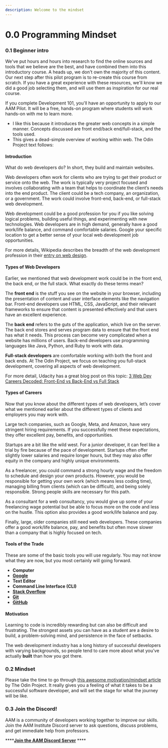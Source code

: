 ```yaml
---
description: Welcome to the mindset
---
```


# 0.0 Programming Mindset

### 0.1 Beginner intro

We've put hours and hours into research to find the online sources and tools that we believe are the best, and have combined them into this introductory course. A heads up, we don't own the majority of this content. Our next step after this pilot program is to re-create this course from scratch. If you have a great experience with these resources, we'll know we did a good job selecting them, and will use them as inspiration for our real course.

If you complete Development 101, you'll have an opportunity to apply to our AAM Pilot. It will be a free, hands-on program where students will work hands-on with me to learn more.

* I like this because it introduces the greater web concepts in a simple manner. Concepts discussed are front end/back end/full-stack, and the tools used.
* This gives a dead-simple overview of working within web. The Odin Project text follows:

#### Introduction

What do web developers do? In short, they build and maintain websites.

Web developers often work for clients who are trying to get their product or service onto the web. The work is typically very project focused and involves collaborating with a team that helps to coordinate the client’s needs into the end product. The client could be a tech company, an organization, or a government. The work could involve front-end, back-end, or full-stack web development.

Web development could be a good profession for you if you like solving logical problems, building useful things, and experimenting with new technologies. Web developers are in high demand, generally have a good work/life balance, and command comfortable salaries. Google your specific location to get a better sense of your local web development job opportunities.

For more details, Wikipedia describes the breadth of the web development profession in their [entry on web design](https://en.wikipedia.org/wiki/Web\_design).

#### Types of Web Developers

Earlier, we mentioned that web development work could be in the front end, the back end, or the full stack. What exactly do these terms mean?

The **front end** is the stuff you see on the website in your browser, including the presentation of content and user interface elements like the navigation bar. Front-end developers use HTML, CSS, JavaScript, and their relevant frameworks to ensure that content is presented effectively and that users have an excellent experience.

The **back end** refers to the guts of the application, which live on the server. The back end stores and serves program data to ensure that the front end has what it needs. This process can become very complicated when a website has millions of users. Back-end developers use programming languages like Java, Python, and Ruby to work with data.

**Full-stack developers** are comfortable working with both the front and back ends. At The Odin Project, we focus on teaching you full-stack development, covering all aspects of web development.

For more detail, Udacity has a great blog post on this topic: [3 Web Dev Careers Decoded: Front-End vs Back-End vs Full Stack](http://blog.udacity.com/2014/12/front-end-vs-back-end-vs-full-stack-web-developers.html)

#### Types of Careers

Now that you know about the different types of web developers, let’s cover what we mentioned earlier about the different types of clients and employers you may work with.

Large tech companies, such as Google, Meta, and Amazon, have very stringent hiring requirements. If you successfully meet these expectations, they offer excellent pay, benefits, and opportunities.

Startups are a bit like the wild west. For a junior developer, it can feel like a trial by fire because of the pace of development. Startups often offer slightly lower salaries and require longer hours, but they may also offer equity in the company and highly unique environments.

As a freelancer, you could command a strong hourly wage and the freedom to schedule and design your own products. However, you would be responsible for getting your own work (which means less coding time), managing billing from clients (which can be difficult), and being solely responsible. Strong people skills are necessary for this path.

As a consultant for a web consultancy, you would give up some of your freelancing wage potential but be able to focus more on the code and less on the hustle. This option also provides a good work/life balance and pay.

Finally, large, older companies still need web developers. These companies offer a good work/life balance, pay, and benefits but often move slower than a company that is highly focused on tech.

#### Tools of the Trade

These are some of the basic tools you will use regularly. You may not know what they are now, but you most certainly will going forward.

* **Computer**
* [**Google**](https://www.google.com/)
* **Text Editor**
* **Command Line Interface (CLI)**
* [**Stack Overflow**](http://stackoverflow.com/)
* [**Git**](https://git-scm.com/)
* [**GitHub**](https://github.com/)

#### Motivation

Learning to code is incredibly rewarding but can also be difficult and frustrating. The strongest assets you can have as a student are a desire to build, a problem-solving mind, and persistence in the face of setbacks.

The web development industry has a long history of successful developers with varying backgrounds, so people tend to care more about what you’ve actually **built** than how you got there.

### 0.2 Mindset

Please take the time to go through [this awesome motivation/mindset article](https://www.theodinproject.com/lessons/foundations-motivation-and-mindset) by The Odin Project. It really gives you a feeling of what it takes to be a successful software developer, and will set the stage for what the journey will be like.

### 0.3 Join the Discord!

AAM is a community of developers working together to improve our skills. Join the AAM Institute Discord server to ask questions, discuss problems, and get immediate help from professors.

****[**Join the AAM Discord Server**](https://discord.gg/5fY5efPd) ****&#x20;
